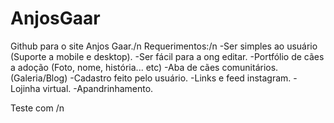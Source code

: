 # AnjosGaar


Github para o site Anjos Gaar./n
Requerimentos:/n
-Ser simples ao usuário (Suporte a mobile e desktop).
-Ser fácil para a ong editar.
-Portfólio de cães a adoção (Foto, nome, história... etc)
-Aba de cães comunitários. (Galeria/Blog)
-Cadastro feito pelo usuário.
-Links e feed instagram.
-Lojinha virtual.
-Apandrinhamento.

Teste com /n
